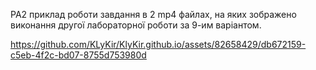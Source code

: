 PA2 приклад роботи завдання в 2 mp4 файлах, на яких зображено виконання другої лабораторної роботи за 9-им варіантом.


https://github.com/KLyKir/KlyKir.github.io/assets/82658429/db672159-c5eb-4f2c-bd07-8755d753980d

